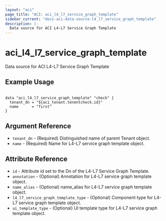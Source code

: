 ```yaml
---
layout: "aci"
page_title: "ACI: aci_l4_l7_service_graph_template"
sidebar_current: "docs-aci-data-source-l4_l7_service_graph_template"
description: |-
  Data source for ACI L4-L7 Service Graph Template
---
```


# aci_l4_l7_service_graph_template #
Data source for ACI L4-L7 Service Graph Template

## Example Usage ##

```hcl

data "aci_l4_l7_service_graph_template" "check" {
  tenant_dn = "${aci_tenant.tenentcheck.id}"
  name      = "first"
}

```

## Argument Reference ##
* `tenant_dn` - (Required) Distinguished name of parent Tenant object.
* `name` - (Required) Name for L4-L7 service graph template object.



## Attribute Reference

* `id` - Attribute id set to the Dn of the L4-L7 Service Graph Template.
* `annotation` - (Optional) Annotation for L4-L7 service graph template object.
* `name_alias` - (Optional) name_alias for L4-L7 service graph template object.
* `l4_l7_service_graph_template_type` - (Optional) Component type for L4-L7 service graph template object.
* `ui_template_type` - (Optional) UI template type for L4-L7 service graph template object.
